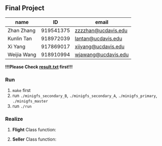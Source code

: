 ## Final Project

|name|ID|email|
|----|--|-----|
|Zhan Zhang|919541375|zzzzhan@ucdavis.edu|
|Kunlin Tan|918972039|lantan@ucdavis.edu|
|Xi Yang|917869017|xiiyang@ucdavis.edu|
|Weijia Wang|918910994|wjawang@ucdavis.edu|

**!!!Please Check [result.txt](./result.txt) first!!!**

### Run

1. `make` first
2. run `./minigfs_secondary_B`, `./minigfs_secondary_A`, `./minigfs_primary`, `./minigfs_master`
3. run `./run`

### Realize

1. **Flight** Class
    function: 

2. **Seller** Class
    function: